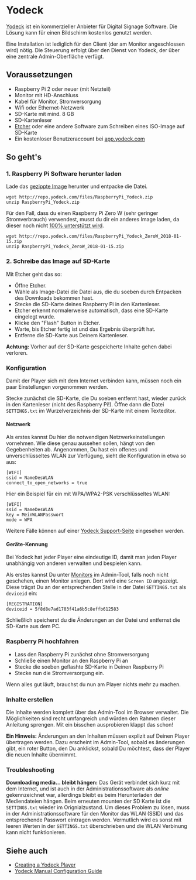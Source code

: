 # Yodeck

[Yodeck](https://www.yodeck.com/) ist ein kommerzieller Anbieter für Digital
Signage Software. Die Lösung kann für einen Bildschirm kostenlos genutzt werden.

Eine Installation ist lediglich für den Client (der am Monitor angeschlossen
wird) nötig. Die Steuerung erfolgt über den Dienst von Yodeck, der über eine
zentrale Admin-Oberfläche verfügt.

## Voraussetzungen

- Raspberry Pi 2 oder neuer (mit Netzteil)
- Monitor mit HD-Anschluss
- Kabel für Monitor, Stromversorgung
- Wifi oder Ethernet-Netzwerk
- SD-Karte mit mind. 8 GB
- SD-Kartenleser
- [Etcher](https://etcher.io/) oder eine andere Software zum Schreiben eines ISO-Image auf SD-Karte
- Ein kostenloser Benutzeraccount bei [app.yodeck.com](https://app.yodeck.com/)

## So geht's

### 1. Raspberry Pi Software herunter laden

Lade das [gezippte Image](http://repo.yodeck.com/files/RaspberryPi_Yodeck.zip)
herunter und entpacke die Datei.

```
wget http://repo.yodeck.com/files/RaspberryPi_Yodeck.zip
unzip RaspberryPi_Yodeck.zip
```

Für den Fall, dass du einen Raspberry Pi Zero W (sehr geringer Stromverbrauch) verwendest, musst du dir ein anderes Image laden, da dieser noch nicht [100% unterstützt wird](https://www.yodeck.com/news/raspberry-pi-zero-w-fullscreen/).

```
wget http://repo.yodeck.com/files/RaspberryPi_Yodeck_ZeroW_2018-01-15.zip
unzip RaspberryPi_Yodeck_ZeroW_2018-01-15.zip
```

### 2. Schreibe das Image auf SD-Karte

Mit Etcher geht das so:

- Öffne Etcher.
- Wähle als Image-Datei die Datei aus, die du soeben durch Entpacken des
  Downloads bekommen hast.
- Stecke die SD-Karte deines Raspberry Pi in den Kartenleser.
- Etcher erkennt normalerweise automatisch, dass eine SD-Karte eingelegt wurde.
- Klicke den "Flash" Button in Etcher.
- Warte, bis Etcher fertig ist und das Ergebnis überprüft hat.
- Entferne die SD-Karte aus Deinem Kartenleser.

**Achtung:** Vorher auf der SD-Karte gespeicherte Inhalte gehen dabei verloren.

### Konfiguration

Damit der Player sich mit dem Internet verbinden kann, müssen noch ein paar
Einstellungen vorgenommen werden.

Stecke zunächst die SD-Karte, die Du soeben entfernt hast, wieder zurück in den
Kartenleser (nicht des Raspberry Pi!). Öffne dann die Datei `SETTINGS.txt` im
Wurzelverzeichnis der SD-Karte mit einem Texteditor.

#### Netzwerk

Als erstes kannst Du hier die notwendigen Netzwerkeinstellungen vornehmen. Wie
diese genau aussehen sollen, hängt von den Gegebenheiten ab. Angenommen, Du hast
ein offenes und unverschlüsseltes WLAN zur Verfügung, sieht die Konfiguration
in etwa so aus:

```
[WIFI]
ssid = NameDesWLAN
connect_to_open_networks = true
```

Hier ein Beispiel für ein mit WPA/WPA2-PSK verschlüsseltes WLAN:

```
[WIFI]
ssid = NameDesWLAN
key = MeinWLANPasswort
mode = WPA
```

Weitere Fälle können auf einer [Yodeck Support-Seite](http://support.yodeck.com/knowledgebase/articles/776754-yodeck-manual-configuration-guide) eingesehen werden.

#### Geräte-Kennung

Bei Yodeck hat jeder Player eine eindeutige ID, damit man jeden Player unabhängig
von anderen verwalten und bespielen kann.

Als erstes kannst Du unter [Monitors](https://app.yodeck.com/index.html#main/device)
im Admin-Tool, falls noch nicht geschehen, einen Monitor anlegen. Dort
wird eine `Screen ID` angezeigt. Diese trägst Du an der entsprechenden
Stelle in der Datei `SETTINGS.txt` als `deviceid` ein:

```
[REGISTRATION]
deviceid = 5f8d8e7ad1703f41a6b5c8effb612583
```

Schließlich speicherst du die Änderungen an der Datei und entfernst
die SD-Karte aus dem PC.

### Raspberry Pi hochfahren

- Lass den Raspberry Pi zunächst ohne Stromversorgung
- Schließe einen Monitor an den Raspberry Pi an
- Stecke die soeben geflashte SD-Karte in Deinen Raspberry Pi
- Stecke nun die Stromversorgung ein.

Wenn alles gut läuft, brauchst du nun am Player nichts mehr zu machen.

### Inhalte erstellen

Die Inhalte werden komplett über das Admin-Tool im Browser verwaltet.
Die Möglichkeiten sind recht umfangreich und würden den Rahmen dieser
Anleitung sprengen. Mit ein bisschen ausprobieren klappt das schon!

**Ein Hinweis:** Änderungen an den Inhalten müssen explizit auf Deinen
Player übertragen werden. Dazu erscheint im Admin-Tool, sobald es
änderungen gibt, ein roter Button, den Du anklickst, sobald Du möchtest,
dass der Player die neuen Inhalte übernimmt.

### Troubleshooting
**Downloading media... bleibt hängen:** Das Gerät verbindet sich kurz mit dem Internet, 
und ist auch in der Administrationssoftware als *online* gekennzeichnet war, allerdings 
bleibt es beim Herunterladen der Mediendateien hängen. Beim erneuten mounten der SD Karte ist 
die `SETTINGS.txt` wieder im Orignialzustand. 
Um dieses Problem zu lösen, muss in der Administrationssoftware für den Monitor das WLAN (SSID)
und das entsprechende Passwort eintragen werden. Vermutlich wird es sonst mit leeren Werten in 
der `SETTINGS.txt` überschrieben und die WLAN Verbinung kann nicht funktionieren.

## Siehe auch

- [Creating a Yodeck Player](https://www.yodeck.com/docs/display/YO/Creating+a+Yodeck+Player)
- [Yodeck Manual Configuration Guide](http://support.yodeck.com/knowledgebase/articles/776754-yodeck-manual-configuration-guide)
